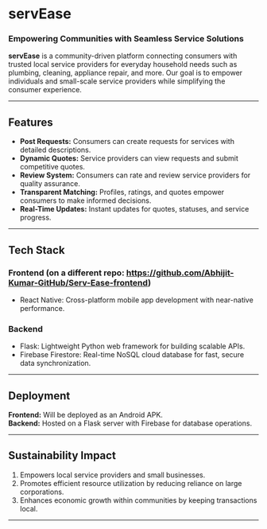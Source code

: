 # servEase

### Empowering Communities with Seamless Service Solutions

**servEase** is a community-driven platform connecting consumers with trusted local service providers for everyday household needs such as plumbing, cleaning, appliance repair, and more. Our goal is to empower individuals and small-scale service providers while simplifying the consumer experience.

---

##  Features

- **Post Requests:** Consumers can create requests for services with detailed descriptions.
- **Dynamic Quotes:** Service providers can view requests and submit competitive quotes.
- **Review System:** Consumers can rate and review service providers for quality assurance.
- **Transparent Matching:** Profiles, ratings, and quotes empower consumers to make informed decisions.
- **Real-Time Updates:** Instant updates for quotes, statuses, and service progress.

---

##  Tech Stack

### **Frontend**  (on a different repo: https://github.com/Abhijit-Kumar-GitHub/Serv-Ease-frontend)
- React Native: Cross-platform mobile app development with near-native performance.

### **Backend**  
- Flask: Lightweight Python web framework for building scalable APIs.  
- Firebase Firestore: Real-time NoSQL cloud database for fast, secure data synchronization.  

---

##  Deployment

**Frontend:** Will be deployed as an Android APK.  
**Backend:** Hosted on a Flask server with Firebase for database operations.  

---

##  Sustainability Impact

1. Empowers local service providers and small businesses.  
2. Promotes efficient resource utilization by reducing reliance on large corporations.  
3. Enhances economic growth within communities by keeping transactions local.

---
